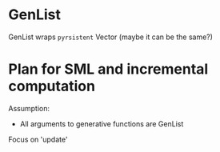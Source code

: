 # GenList

GenList wraps `pyrsistent` Vector (maybe it can be the same?)


# Plan for SML and incremental computation



Assumption:

- All arguments to generative functions are GenList 

Focus on 'update'



